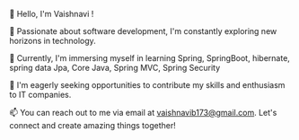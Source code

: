 👋 Hello, I'm Vaishnavi !

👀 Passionate about software development, I'm constantly exploring new horizons in technology.

🌱 Currently, I'm immersing myself in learning Spring, SpringBoot, hibernate, spring data Jpa, Core Java, Spring MVC, Spring Security  

💼 I'm eagerly seeking opportunities to contribute my skills and enthusiasm to IT companies.

📫 You can reach out to me via email at vaishnavib173@gmail.com. Let's connect and create amazing things together!

<!---
vaishnavi404/vaishnavi404 is a ✨ special ✨ repository because its `README.md` (this file) appears on your GitHub profile.
You can click the Preview link to take a look at your changes.
--->
